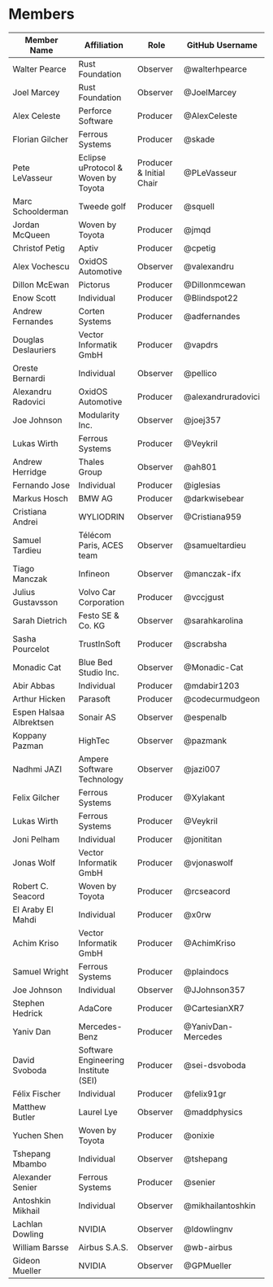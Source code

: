 # Members

| Member Name             | Affiliation                            | Role                        | GitHub Username    |
|-------------------------|----------------------------------------|-----------------------------|--------------------|
| Walter Pearce           | Rust Foundation                        | Observer                    | @walterhpearce     |
| Joel Marcey             | Rust Foundation                        | Observer                    | @JoelMarcey        |
| Alex Celeste            | Perforce Software                      | Producer                    | @AlexCeleste       |
| Florian Gilcher         | Ferrous Systems                        | Producer                    | @skade             |
| Pete LeVasseur          | Eclipse uProtocol & Woven by Toyota    | Producer & Initial Chair    | @PLeVasseur        |
| Marc Schoolderman       | Tweede golf                            | Producer                    | @squell            |
| Jordan McQueen          | Woven by Toyota                        | Producer                    | @jmqd              |
| Christof Petig          | Aptiv                                  | Producer                    | @cpetig            |
| Alex Vochescu           | OxidOS Automotive                      | Observer                    | @valexandru        |
| Dillon McEwan           | Pictorus                               | Producer                    | @Dillonmcewan      |
| Enow Scott              | Individual                             | Producer                    | @Blindspot22       |
| Andrew Fernandes        | Corten Systems                         | Producer                    | @adfernandes       |
| Douglas Deslauriers     | Vector Informatik GmbH                 | Producer                    | @vapdrs            |
| Oreste Bernardi         | Individual                             | Observer                    | @pellico           |
| Alexandru Radovici      | OxidOS Automotive                      | Producer                    | @alexandruradovici |
| Joe Johnson             | Modularity Inc.                        | Observer                    | @joej357           |
| Lukas Wirth             | Ferrous Systems                        | Producer                    | @Veykril           |
| Andrew Herridge         | Thales Group                           | Observer                    | @ah801             |
| Fernando Jose           | Individual                             | Producer                    | @iglesias          |
| Markus Hosch            | BMW AG                                 | Producer                    | @darkwisebear      |
| Cristiana Andrei        | WYLIODRIN                              | Observer                    | @Cristiana959      |
| Samuel Tardieu          | Télécom Paris, ACES team               | Observer                    | @samueltardieu     |
| Tiago Manczak           | Infineon                               | Observer                    | @manczak-ifx       |
| Julius Gustavsson       | Volvo Car Corporation                  | Producer                    | @vccjgust          |
| Sarah Dietrich          | Festo SE & Co. KG                      | Observer                    | @sarahkarolina     |
| Sasha Pourcelot         | TrustInSoft                            | Producer                    | @scrabsha          |
| Monadic Cat             | Blue Bed Studio Inc.                   | Observer                    | @Monadic-Cat       |
| Abir Abbas              | Individual                             | Producer                    | @mdabir1203        |
| Arthur Hicken           | Parasoft                               | Producer                    | @codecurmudgeon    |
| Espen Halsaa Albrektsen | Sonair AS                              | Observer                    | @espenalb          |
| Koppany Pazman          | HighTec                                | Observer                    | @pazmank           |
| Nadhmi JAZI             | Ampere Software Technology             | Observer                    | @jazi007           |
| Felix Gilcher           | Ferrous Systems                        | Producer                    | @Xylakant          |
| Lukas Wirth             | Ferrous Systems                        | Producer                    | @Veykril           |
| Joni Pelham             | Individual                             | Producer                    | @jonititan         |
| Jonas Wolf              | Vector Informatik GmbH                 | Producer                    | @vjonaswolf        |
| Robert C. Seacord       | Woven by Toyota                        | Producer                    | @rcseacord         |
| El Araby El Mahdi       | Individual                             | Producer                    | @x0rw              |
| Achim Kriso             | Vector Informatik GmbH                 | Producer                    | @AchimKriso        |
| Samuel Wright           | Ferrous Systems                        | Producer                    | @plaindocs         |
| Joe Johnson             | Individual                             | Observer                    | @JJohnson357       |
| Stephen Hedrick         | AdaCore                                | Producer                    | @CartesianXR7      |
| Yaniv Dan               | Mercedes-Benz                          | Producer                    | @YanivDan-Mercedes |
| David Svoboda           | Software Engineering Institute (SEI)   | Producer                    | @sei-dsvoboda      |
| Félix Fischer           | Individual                             | Producer                    | @felix91gr         |
| Matthew Butler          | Laurel Lye                             | Observer                    | @maddphysics       |
| Yuchen Shen             | Woven by Toyota                        | Producer                    | @onixie            |
| Tshepang Mbambo         | Individual                             | Observer                    | @tshepang          |
| Alexander Senier        | Ferrous Systems                        | Producer                    | @senier            |
| Antoshkin Mikhail       | Individual                             | Observer                    | @mikhailantoshkin  |
| Lachlan Dowling         | NVIDIA                                 | Observer                    | @ldowlingnv        |
| William Barsse          | Airbus S.A.S.                          | Observer                    | @wb-airbus         |
| Gideon Mueller          | NVIDIA                                 | Observer                    | @GPMueller         |
